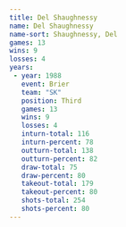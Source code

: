 ```yaml
---
title: Del Shaughnessy
name: Del Shaughnessy
name-sort: Shaughnessy, Del
games: 13
wins: 9
losses: 4
years:
 - year: 1988
   event: Brier
   team: "SK"
   position: Third
   games: 13
   wins: 9
   losses: 4
   inturn-total: 116
   inturn-percent: 78
   outturn-total: 138
   outturn-percent: 82
   draw-total: 75
   draw-percent: 80
   takeout-total: 179
   takeout-percent: 80
   shots-total: 254
   shots-percent: 80
---
```

